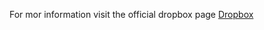 For mor information visit the official dropbox page [Dropbox](https://www.dropbox.com/install?os=lnx)